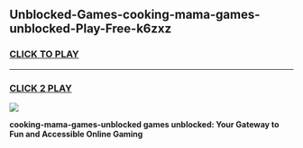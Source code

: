 
## Unblocked-Games-cooking-mama-games-unblocked-Play-Free-k6zxz
<h3>
<a href="https://premium76.site?title=cooking-mama-games-unblocked&ref=20A">CLICK TO PLAY</a></h3>
<hr>

<h3>
<a href="https://premium76.site?title=cooking-mama-games-unblocked&ref=20A">CLICK 2 PLAY</a>
  
</h3>

<a href="https://premium76.site?title=cooking-mama-games-unblocked&ref=20A"><img src="https://clearcache.store/games.png"></a>


**cooking-mama-games-unblocked games unblocked: Your Gateway to Fun and Accessible Online Gaming**
